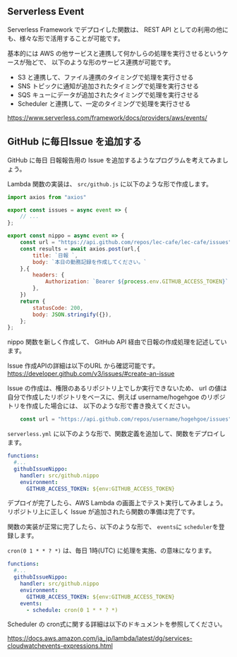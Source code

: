 ## Serverless Event 

Serverless Framework でデプロイした関数は、
REST API としての利用の他にも、様々な形で活用することが可能です。

基本的には AWS の他サービスと連携して何かしらの処理を実行させるというケースが殆どで、
以下のような形のサービス連携が可能です。

- S3 と連携して、ファイル連携のタイミングで処理を実行させる
- SNS トピックに通知が追加されたタイミングで処理を実行させる
- SQS キューにデータが追加されたタイミングで処理を実行させる
- Scheduler と連携して、一定のタイミングで処理を実行させる

https://www.serverless.com/framework/docs/providers/aws/events/

## GitHub に毎日Issue を追加する

GitHub に毎日 日報報告用の Issue を追加するようなプログラムを考えてみましょう。

Lambda 関数の実装は、 `src/github.js` に以下のような形で作成します。

```js
import axios from "axios"

export const issues = async event => {
    // ...
};

export const nippo = async event => {
    const url = "https://api.github.com/repos/lec-cafe/lec-cafe/issues"
    const results = await axios.post(url,{
        title: `日報 `,
        body: `本日の勤務記録を作成してください。`
    },{
        headers: {
            Authorization: `Bearer ${process.env.GITHUB_ACCESS_TOKEN}`
        },
    })
    return {
        statusCode: 200,
        body: JSON.stringify({}),
    };
};
```

nippo 関数を新しく作成して、 GitHub API 経由で日報の作成処理を記述しています。

Issue 作成APIの詳細は以下のURL から確認可能です。
https://developer.github.com/v3/issues/#create-an-issue

Issue の作成は、権限のあるリポジトリ上でしか実行できないため、
url の値は自分で作成したリポジトリをベースに、例えば username/hogehgoe のリポジトリを作成した場合には、
以下のような形で書き換えてください。

```js
    const url = "https://api.github.com/repos/username/hogehgoe/issues"
```

`serverless.yml` に以下のような形で、関数定義を追加して、関数をデプロイします。

```yaml
functions:
  #...
  githubIssueNippo:
    handler: src/github.nippo
    environment:
      GITHUB_ACCESS_TOKEN: ${env:GITHUB_ACCESS_TOKEN}
```

デプロイが完了したら、AWS Lambda の画面上でテスト実行してみましょう。
リポジトリ上に正しく Issue が追加されたら関数の準備は完了です。

関数の実装が正常に完了したら、以下のような形で、 `events`に `scheduler`を登録します。

`cron(0 1 * * ? *)` は、毎日 1時(UTC) に処理を実施、の意味になります。

```yaml
functions:
  #...
  githubIssueNippo:
    handler: src/github.nippo
    environment:
      GITHUB_ACCESS_TOKEN: ${env:GITHUB_ACCESS_TOKEN}
    events:
      - schedule: cron(0 1 * * ? *)
```

Scheduler の cron式に関する詳細は以下のドキュメントを参照してください。

https://docs.aws.amazon.com/ja_jp/lambda/latest/dg/services-cloudwatchevents-expressions.html
